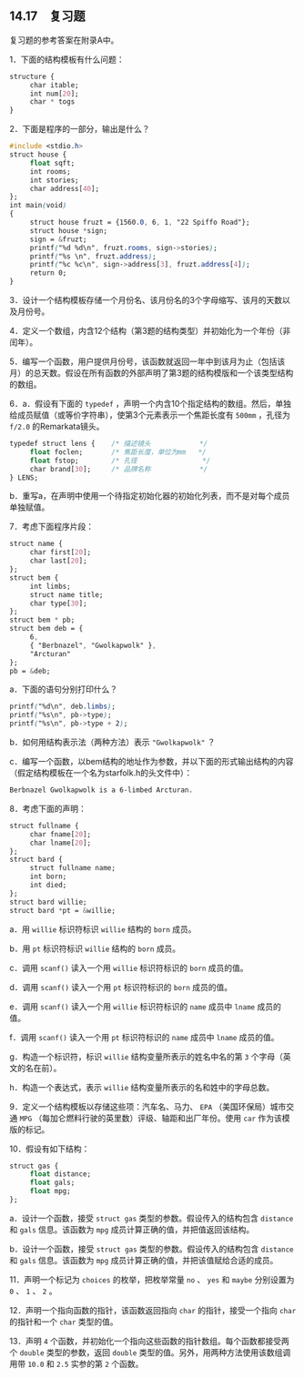 ## 14.17　复习题

复习题的参考答案在附录A中。

1．下面的结构模板有什么问题：

```css
structure {
     char itable;
     int num[20];
     char * togs
}
```

2．下面是程序的一部分，输出是什么？

```css
#include <stdio.h>
struct house {
     float sqft;
     int rooms;
     int stories;
     char address[40];
};
int main(void)
{
     struct house fruzt = {1560.0, 6, 1, "22 Spiffo Road"};
     struct house *sign;
     sign = &fruzt;
     printf("%d %d\n", fruzt.rooms, sign->stories);
     printf("%s \n", fruzt.address);
     printf("%c %c\n", sign->address[3], fruzt.address[4]);
     return 0;
}
```

3．设计一个结构模板存储一个月份名、该月份名的3个字母缩写、该月的天数以及月份号。

4．定义一个数组，内含12个结构（第3题的结构类型）并初始化为一个年份（非闰年）。

5．编写一个函数，用户提供月份号，该函数就返回一年中到该月为止（包括该月）的总天数。假设在所有函数的外部声明了第3题的结构模版和一个该类型结构的数组。

6．a．假设有下面的 `typedef` ，声明一个内含10个指定结构的数组。然后，单独给成员赋值（或等价字符串），使第3个元素表示一个焦距长度有 `500mm` ，孔径为 `f/2.0` 的Remarkata镜头。

```css
typedef struct lens {    /* 描述镜头            */
     float foclen;       /* 焦距长度，单位为mm   */
     float fstop;        /* 孔径                */
     char brand[30];     /* 品牌名称            */
} LENS;
```

b．重写a，在声明中使用一个待指定初始化器的初始化列表，而不是对每个成员单独赋值。

7．考虑下面程序片段：

```css
struct name {
     char first[20];
     char last[20];
};
struct bem {
     int limbs;
     struct name title;
     char type[30];
};
struct bem * pb;
struct bem deb = {
     6,
     { "Berbnazel", "Gwolkapwolk" },
     "Arcturan"
};
pb = &deb;
```

a．下面的语句分别打印什么？

```css
printf("%d\n", deb.limbs);
printf("%s\n", pb->type);
printf("%s\n", pb->type + 2);
```

b．如何用结构表示法（两种方法）表示 `"Gwolkapwolk"` ？

c．编写一个函数，以bem结构的地址作为参数，并以下面的形式输出结构的内容（假定结构模板在一个名为starfolk.h的头文件中）：

```css
Berbnazel Gwolkapwolk is a 6-limbed Arcturan.
```

8．考虑下面的声明：

```css
struct fullname {
     char fname[20];
     char lname[20];
};
struct bard {
     struct fullname name;
     int born;
     int died;
};
struct bard willie;
struct bard *pt = &willie;
```

a．用 `willie` 标识符标识 `willie` 结构的 `born` 成员。

b．用 `pt` 标识符标识 `willie` 结构的 `born` 成员。

c．调用 `scanf()` 读入一个用 `willie` 标识符标识的 `born` 成员的值。

d．调用 `scanf()` 读入一个用 `pt` 标识符标识的 `born` 成员的值。

e．调用 `scanf()` 读入一个用 `willie` 标识符标识的 `name` 成员中 `lname` 成员的值。

f．调用 `scanf()` 读入一个用 `pt` 标识符标识的 `name` 成员中 `lname` 成员的值。

g．构造一个标识符，标识 `willie` 结构变量所表示的姓名中名的第 `3` 个字母（英文的名在前）。

h．构造一个表达式，表示 `willie` 结构变量所表示的名和姓中的字母总数。

9．定义一个结构模板以存储这些项：汽车名、马力、 `EPA` （美国环保局）城市交通 `MPG` （每加仑燃料行驶的英里数）评级、轴距和出厂年份。使用 `car` 作为该模版的标记。

10．假设有如下结构：

```css
struct gas {
     float distance;
     float gals;
     float mpg;
};
```

a．设计一个函数，接受 `struct gas` 类型的参数。假设传入的结构包含 `distance` 和 `gals` 信息。该函数为 `mpg` 成员计算正确的值，并把值返回该结构。

b．设计一个函数，接受 `struct gas` 类型的参数。假设传入的结构包含 `distance` 和 `gals` 信息。该函数为 `mpg` 成员计算正确的值，并把该值赋给合适的成员。

11．声明一个标记为 `choices` 的枚举，把枚举常量 `no` 、 `yes` 和 `maybe` 分别设置为 `0` 、 `1` 、 `2` 。

12．声明一个指向函数的指针，该函数返回指向 `char` 的指针，接受一个指向 `char` 的指针和一个 `char` 类型的值。

13．声明 `4` 个函数，并初始化一个指向这些函数的指针数组。每个函数都接受两个 `double` 类型的参数，返回 `double` 类型的值。另外，用两种方法使用该数组调用带 `10.0` 和 `2.5` 实参的第 `2` 个函数。


